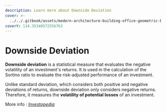 ```yaml
---
description: Learn more about Downside Deviation
cover: >-
  ../../.gitbook/assets/modern-architecture-building-office-geometric-blue-2560x1440-6640.jpeg
coverY: 114.35340572556763
---
```


# Downside Deviation

**Downside deviation** is a statistical measure that evaluates the negative volatility of an investment's returns. It is used in the calculation of the Sortino ratio to evaluate the risk-adjusted performance of an investment.

Unlike standard deviation, which considers both positive and negative deviations of returns, downside deviation only considers negative returns. Therefore, it measures the **volatility of potential losses** of an investment.

More info : [_Investopedia_](https://www.investopedia.com/terms/d/downside-deviation.asp)

<figure><img src="../../.gitbook/assets/Capture d’écran 2023-11-04 à 16.02.37.png" alt=""><figcaption></figcaption></figure>
